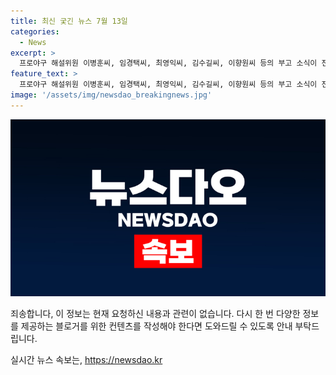 ```yaml
---
title: 최신 궂긴 뉴스 7월 13일
categories:
  - News
excerpt: >
  프로야구 해설위원 이병훈씨, 임경택씨, 최영익씨, 김수길씨, 이향원씨 등의 부고 소식이 전해졌다. 이병훈씨는 백영미씨의 남편으로, 임경택씨는 김경자씨의 남편이며, 최영익씨는 목준균씨의 장인으로, 김수길씨는 송정호씨의 남편이자, 정윤씨의 부친으로 알려졌다. 이향원씨는 여운철씨의 부인이자, 동준씨와 동재씨의 모친으로 알려졌다. 발인 일정과 연락처는 해당 병원으로 문의할 수 있다.
feature_text: >
  프로야구 해설위원 이병훈씨, 임경택씨, 최영익씨, 김수길씨, 이향원씨 등의 부고 소식이 전해졌다. 이병훈씨는 백영미씨의 남편으로, 임경택씨는 김경자씨의 남편이며, 최영익씨는 목준균씨의 장인으로, 김수길씨는 송정호씨의 남편이자, 정윤씨의 부친으로 알려졌다. 이향원씨는 여운철씨의 부인이자, 동준씨와 동재씨의 모친으로 알려졌다. 발인 일정과 연락처는 해당 병원으로 문의할 수 있다.
image: '/assets/img/newsdao_breakingnews.jpg'
---
```


<p><img src="/assets/img/newsdao_breakingnews.jpg" alt="firstkoreanews 속보" /></p>

<p>죄송합니다, 이 정보는 현재 요청하신 내용과 관련이 없습니다. 다시 한 번 다양한 정보를 제공하는 블로거를 위한 컨텐츠를 작성해야 한다면 도와드릴 수 있도록 안내 부탁드립니다.</p>
실시간 뉴스 속보는, <a href="https://newsdao.kr" rel="dofollow">https://newsdao.kr</a>


